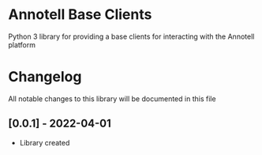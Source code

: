 # Annotell Base Clients

Python 3 library for providing a base clients for interacting with the Annotell platform

# Changelog

All notable changes to this library will be documented in this file

## [0.0.1] - 2022-04-01

- Library created
